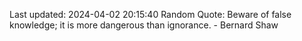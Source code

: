 Last updated: 2024-04-02 20:15:40
Random Quote: Beware of false knowledge; it is more dangerous than ignorance. - Bernard Shaw